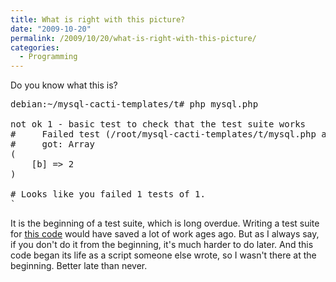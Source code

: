 ```yaml
---
title: What is right with this picture?
date: "2009-10-20"
permalink: /2009/10/20/what-is-right-with-this-picture/
categories:
  - Programming
---
```

Do you know what this is?

<pre>debian:~/mysql-cacti-templates/t# php mysql.php 

not ok 1 - basic test to check that the test suite works
#     Failed test (/root/mysql-cacti-templates/t/mysql.php at line 9)
#     got: Array
(
    [b] => 2
)

# Looks like you failed 1 tests of 1.
`</pre>

It is the beginning of a test suite, which is long overdue. Writing a test suite for [this code][1] would have saved a lot of work ages ago. But as I always say, if you don't do it from the beginning, it's much harder to do later. And this code began its life as a script someone else wrote, so I wasn't there at the beginning. Better late than never.

 [1]: http://code.google.com/p/mysql-cacti-templates/
